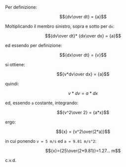 Per definizione:

$${dv\over dt} = {a}$$ 

Moltiplicando il membro sinistro, sopra e sotto per `dx`:

$${dv\over dt}* {dx\over dx} = {a}$$

ed essendo per definizione:

$${dx\over dt} = {v}$$

si ottiene:

$${v*dv\over dx} = {a}$$

quindi:

$${v * dv} = {a * dx}$$

ed, essendo `a` costante, integrando:

$${v^2\over 2} = {a*x}$$

ergo:

$${x} = {v^2\over(2*a)}$$

in cui ponendo `v = 5 m/s` ed `a = 9.81 m/s^2`:

$${x}={25\over(2*9.81)}=1.27... m$$

c.v.d.
